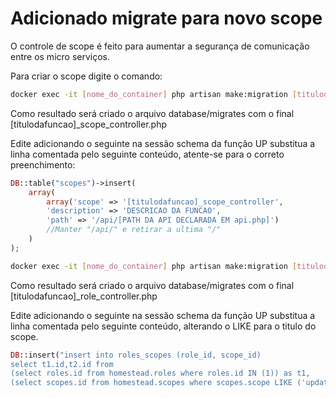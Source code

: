 # Adicionado migrate para novo scope

O controle de scope é feito para aumentar a segurança de comunicação entre os micro serviços.  

Para criar o scope digite o comando:

```bash
docker exec -it [nome_do_container] php artisan make:migration [titulodafuncao]_scope_controller --table=scopes
```

Como resultado será criado o arquivo database/migrates com o final  [titulodafuncao]_scope_controller.php

Edite adicionando o seguinte na sessão schema da função UP substitua a linha comentada pelo seguinte conteúdo, atente-se para o correto preenchimento:

```php
DB::table("scopes")->insert(
    array(
        array('scope' => '[titulodafuncao]_scope_controller',
        'description' => 'DESCRICAO DA FUNCAO',
        'path' => '/api/[PATH DA API DECLARADA EM api.php]') 
        //Manter "/api/" e retirar a ultima "/"
    )
);
```

```bash
docker exec -it [nome_do_container] php artisan make:migration [titulodafuncao]_role_controller --table=roles_scopes
```

Como resultado será criado o arquivo database/migrates com o final [titulodafuncao]_role_controller.php

Edite adicionando o seguinte na sessão schema da função UP substitua a linha comentada pelo seguinte conteúdo, alterando o LIKE para o titulo do scope. 

```php
DB::insert("insert into roles_scopes (role_id, scope_id)
select t1.id,t2.id from
(select roles.id from homestead.roles where roles.id IN (1)) as t1,
(select scopes.id from homestead.scopes where scopes.scope LIKE ('update_affiliate_scope_pass_by_admin')) as t2");
```
